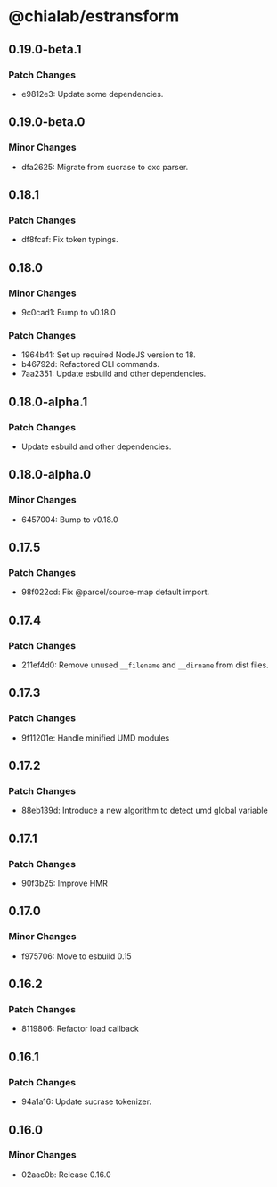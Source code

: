 # @chialab/estransform

## 0.19.0-beta.1

### Patch Changes

-   e9812e3: Update some dependencies.

## 0.19.0-beta.0

### Minor Changes

-   dfa2625: Migrate from sucrase to oxc parser.

## 0.18.1

### Patch Changes

-   df8fcaf: Fix token typings.

## 0.18.0

### Minor Changes

-   9c0cad1: Bump to v0.18.0

### Patch Changes

-   1964b41: Set up required NodeJS version to 18.
-   b46792d: Refactored CLI commands.
-   7aa2351: Update esbuild and other dependencies.

## 0.18.0-alpha.1

### Patch Changes

-   Update esbuild and other dependencies.

## 0.18.0-alpha.0

### Minor Changes

-   6457004: Bump to v0.18.0

## 0.17.5

### Patch Changes

-   98f022cd: Fix @parcel/source-map default import.

## 0.17.4

### Patch Changes

-   211ef4d0: Remove unused `__filename` and `__dirname` from dist files.

## 0.17.3

### Patch Changes

-   9f11201e: Handle minified UMD modules

## 0.17.2

### Patch Changes

-   88eb139d: Introduce a new algorithm to detect umd global variable

## 0.17.1

### Patch Changes

-   90f3b25: Improve HMR

## 0.17.0

### Minor Changes

-   f975706: Move to esbuild 0.15

## 0.16.2

### Patch Changes

-   8119806: Refactor load callback

## 0.16.1

### Patch Changes

-   94a1a16: Update sucrase tokenizer.

## 0.16.0

### Minor Changes

-   02aac0b: Release 0.16.0
